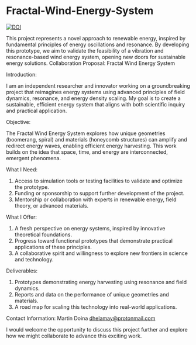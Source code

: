 # Fractal-Wind-Energy-System

[![DOI](https://zenodo.org/badge/DOI/10.5281/zenodo.14992901.svg)](https://doi.org/10.5281/zenodo.14992901)

This project represents a novel approach to renewable energy, inspired by fundamental principles of energy oscillations and resonance. By developing this prototype, we aim to validate the feasibility of a vibration and resonance-based wind energy system, opening new doors for sustainable energy solutions.
Collaboration Proposal: Fractal Wind Energy System


Introduction:

I am an independent researcher and innovator working on a groundbreaking project that reimagines energy systems using advanced principles of field dynamics, resonance, and energy density scaling.
My goal is to create a sustainable, efficient energy system that aligns with both scientific inquiry and practical application.

Objective:

The Fractal Wind Energy System explores how unique geometries (boomerang, spiral) and
materials (honeycomb structures) can amplify and redirect energy waves, enabling efficient energy
harvesting. This work builds on the idea that space, time, and energy are interconnected, emergent
phenomena.

What I Need:

1. Access to simulation tools or testing facilities to validate and optimize the prototype.
2. Funding or sponsorship to support further development of the project.
3. Mentorship or collaboration with experts in renewable energy, field theory, or advanced materials.

What I Offer:

1. A fresh perspective on energy systems, inspired by innovative theoretical foundations.
2. Progress toward functional prototypes that demonstrate practical applications of these principles.
3. A collaborative spirit and willingness to explore new frontiers in science and technology.

Deliverables:

1. Prototypes demonstrating energy harvesting using resonance and field dynamics.
2. Reports and data on the performance of unique geometries and materials.
3. A road map for scaling this technology into real-world applications.

Contact Information:
Martin Doina
dhelamay@protonmail.com

I would welcome the opportunity to discuss this project further and explore how we might collaborate to advance this exciting work.
